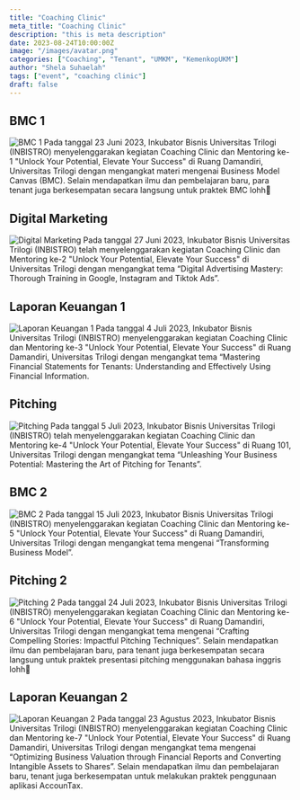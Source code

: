 ```yaml
---
title: "Coaching Clinic"
meta_title: "Coaching Clinic"
description: "this is meta description"
date: 2023-08-24T10:00:00Z
image: "/images/avatar.png"
categories: ["Coaching", "Tenant", "UMKM", "KemenkopUKM"]
author: "Shela Suhaelah"
tags: ["event", "coaching clinic"]
draft: false
---
```


## BMC 1
![BMC 1](/event/coaching-and-mentoring/bmc-1.webp)
Pada tanggal 23 Juni 2023, Inkubator Bisnis Universitas Trilogi (INBISTRO) menyelenggarakan kegiatan Coaching Clinic dan Mentoring ke-1 "Unlock Your Potential, Elevate Your Success" di Ruang Damandiri, Universitas Trilogi dengan mengangkat materi mengenai Business Model Canvas (BMC). Selain mendapatkan ilmu dan pembelajaran baru, para tenant juga berkesempatan secara langsung untuk praktek BMC lohh🤩

## Digital Marketing
![Digital Marketing](/event/coaching-and-mentoring/digital-marketing.webp)
Pada tanggal 27 Juni 2023, Inkubator Bisnis Universitas Trilogi (INBISTRO) telah menyelenggarakan kegiatan Coaching Clinic dan Mentoring ke-2 "Unlock Your Potential, Elevate Your Success" di Universitas Trilogi dengan mengangkat tema “Digital Advertising Mastery: Thorough Training in Google, Instagram and Tiktok Ads”.

## Laporan Keuangan 1
![Laporan Keuangan 1](/event/coaching-and-mentoring/lk-1.webp)
Pada tanggal 4 Juli 2023, Inkubator Bisnis Universitas Trilogi (INBISTRO) menyelenggarakan kegiatan Coaching Clinic dan Mentoring ke-3 "Unlock Your Potential, Elevate Your Success" di Ruang Damandiri, Universitas Trilogi dengan mengangkat tema “Mastering Financial Statements for Tenants: Understanding and Effectively Using Financial Information.

## Pitching
![Pitching](/event/coaching-and-mentoring/pitching-1.webp)
Pada tanggal 5 Juli 2023, Inkubator Bisnis Universitas Trilogi (INBISTRO) telah menyelenggarakan kegiatan Coaching Clinic dan Mentoring ke-4 "Unlock Your Potential, Elevate Your Success" di Ruang 101, Universitas Trilogi dengan mengangkat tema “Unleashing Your Business Potential: Mastering the Art of Pitching for Tenants”.

## BMC 2
![BMC 2](/event/coaching-and-mentoring/bmc-2.webp)
Pada tanggal 15 Juli 2023, Inkubator Bisnis Universitas Trilogi (INBISTRO) menyelenggarakan kegiatan Coaching Clinic dan Mentoring ke-5 "Unlock Your Potential, Elevate Your Success" di Ruang Damandiri, Universitas Trilogi dengan mengangkat tema mengenai “Transforming Business Model”.

## Pitching 2
![Pitching 2](/event/coaching-and-mentoring/pitching-2.webp)
Pada tanggal 24 Juli 2023, Inkubator Bisnis Universitas Trilogi (INBISTRO) menyelenggarakan kegiatan Coaching Clinic dan Mentoring ke-6 "Unlock Your Potential, Elevate Your Success" di Ruang Damandiri, Universitas Trilogi dengan mengangkat tema mengenai “Crafting Compelling Stories: Impactful Pitching Techniques”. Selain mendapatkan ilmu dan pembelajaran baru, para tenant juga berkesempatan secara langsung untuk praktek presentasi pitching menggunakan bahasa inggris lohh🤩

## Laporan Keuangan 2
![Laporan Keuangan 2](/event/coaching-and-mentoring/lk-2.webp)
Pada tanggal 23 Agustus 2023, Inkubator Bisnis Universitas Trilogi (INBISTRO) menyelenggarakan kegiatan Coaching Clinic dan Mentoring ke-7 "Unlock Your Potential, Elevate Your Success" di Ruang Damandiri, Universitas Trilogi dengan mengangkat tema mengenai “Optimizing Business Valuation through Financial Reports and Converting Intangible Assets to Shares”. Selain mendapatkan ilmu dan pembelajaran baru, tenant juga berkesempatan untuk melakukan praktek penggunaan aplikasi AccounTax.
